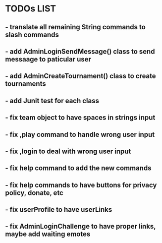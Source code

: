 # TODOs LIST

## - translate all remaining String commands to slash commands
## - add AdminLoginSendMessage() class to send messaage to paticular user
## - add AdminCreateTournament() class to create tournaments
## - add Junit test for each class
## - fix team object to have spaces in strings input
## - fix ,play command to handle wrong user input
## - fix ,login to deal with wrong user input
## - fix help command to add the new commands
## - fix help commands to have buttons for privacy policy, donate, etc
## - fix userProfile to have userLinks
## - fix AdminLoginChallenge to have proper links, maybe add waiting emotes

